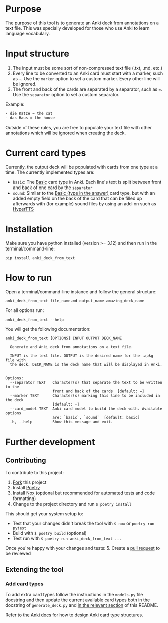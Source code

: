 # Purpose
The purpose of this tool is to generate an Anki deck from annotations on a text file.
This was specially developed for those who use Anki to learn language vocabulary. 

# Input structure
1. The input must be some sort of non-compressed text file (.txt, .md, etc.)
2. Every line to be converted to an Anki card must start with a marker, such as `-`. Use the `marker` option to set a custom marker. Every other line will be ignored.
3. The front and back of the cards are separated by a separator, such as `=`. Use the `separator` option to set a custom separator.

Example: 
```
- die Katze = the cat
- das Haus = the house
```

Outside of these rules, you are free to populate your text file with other annotations which will be ignored when creating the deck.

# Current card types
Currently, the output deck will be populated with cards from one type at a time.
The currently implemented types are:
- `basic`: The [Basic](https://docs.ankiweb.net/getting-started.html#card-types) card type in Anki. Each line's text is split between front and back of one card by the `separator`
- `sound`: Similar to the [Basic (type in the answer)](https://docs.ankiweb.net/getting-started.html#card-types) card type, but with an added empty field on the back of the card that can be filled up afterwards with (for example) sound files by using an add-on such as [HyperTTS](https://ankiweb.net/shared/info/111623432)

# Installation
Make sure you have python installed (version >= 3.12) and then run in the terminal/command-line:
```
pip install anki_deck_from_text
```

# How to run
Open a terminal/command-line instance and follow the general structure:
```
anki_deck_from_text file_name.md output_name amazing_deck_name
```

For all options run:
```
anki_deck_from_text --help
```

You will get the following documentation:

```
anki_deck_from_text [OPTIONS] INPUT OUTPUT DECK_NAME

  Generate and Anki deck from annotations on a text file.

  INPUT is the text file. OUTPUT is the desired name for the .apkg file with
  the deck. DECK_NAME is the deck name that will be displayed in Anki.


Options:
  --separator TEXT   Character(s) that separate the text to be written to the
                     front and back of the cards  [default: =]
  --marker TEXT      Character(s) marking this line to be included in the deck
                     [default: -]
  --card_model TEXT  Anki card model to build the deck with. Available options
                     are: `basic`, `sound`  [default: basic]
  -h, --help         Show this message and exit.
```

# Further development
## Contributing
To contribute to this project:
1. [Fork](https://docs.github.com/en/pull-requests/collaborating-with-pull-requests/working-with-forks/fork-a-repo) this project
2. Install [Poetry](https://python-poetry.org/docs/#installation)
3. Install [Nox](https://nox.thea.codes/en/stable/) (optional but recommended for automated tests and code formatting)
4. Change to the project directory and run `$ poetry install`

This should get your system setup to:
- Test that your changes didn't break the tool with `$ nox` or `poetry run pytest`
- Build with `$ poetry build` (optional)
- Test run with `$ poetry run anki_deck_from_text ...`

Once you're happy with your changes and tests:
5. Create a [pull request](https://docs.github.com/en/pull-requests/collaborating-with-pull-requests/proposing-changes-to-your-work-with-pull-requests/creating-a-pull-request-from-a-fork) to be reviewed

## Extending the tool
### Add card types
To add extra card types follow the instructions in the `models.py` file docstring and then update the current available card types both in the docstring of `generate_deck.py` and [in the relevant section](#current-card-types) of this README.

Refer to [the Anki docs](https://docs.ankiweb.net/getting-started.html#card-types) for how to design Anki card type structures.
